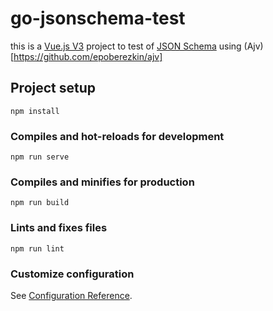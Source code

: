 # go-jsonschema-test

this is a [Vue.js V3](https://v3.vuejs.org/) project  to test of [JSON Schema](https://json-schema.org/)
using (Ajv)[https://github.com/epoberezkin/ajv]

## Project setup
```
npm install
```

### Compiles and hot-reloads for development
```
npm run serve
```

### Compiles and minifies for production
```
npm run build
```

### Lints and fixes files
```
npm run lint
```

### Customize configuration
See [Configuration Reference](https://cli.vuejs.org/config/).
